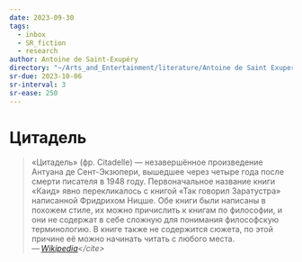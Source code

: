 ```yaml
---
date: 2023-09-30
tags:
  - inbox
  - SR_fiction
  - research
author: Antoine de Saint-Exupéry
directory: "~/Arts_and_Entertainment/literature/Antoine de Saint Exupery/Malien'kii prints. Tsitadiel' (sbornik) (1002)/"
sr-due: 2023-10-06
sr-interval: 3
sr-ease: 250
---
```


# Цитадель

> «Цитадель» (фр. Citadelle) — незавершённое произведение Антуана де
> Сент-Экзюпери, вышедшее через четыре года после смерти писателя в 1948 году.
> Первоначальное название книги «Каид» явно перекликалось с книгой «Так говорил
> Заратустра» написанной Фридрихом Ницше. Обе книги были написаны в похожем
> стиле, их можно причислить к книгам по философии, и они не содержат в себе
> сложную для понимания философскую терминологию. В книге также не содержится
> сюжета, по этой причине её можно начинать читать с любого места.\
> — <cite>[Wikipedia](https://ru.wikipedia.org/wiki/Цитадель_\(книга,_1948\))</cite>

